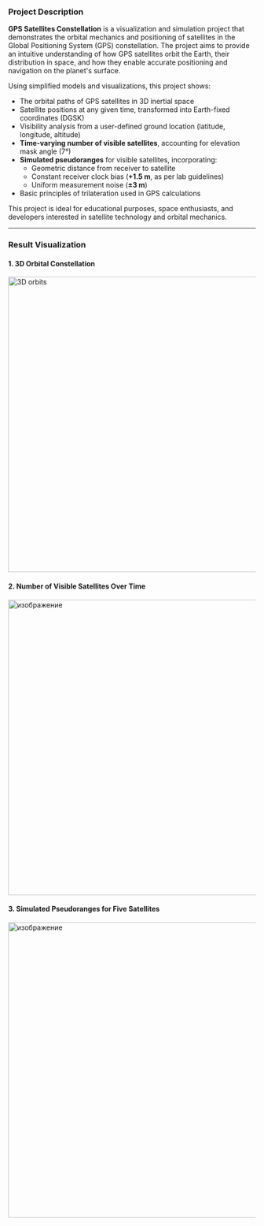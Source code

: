 ### Project Description

**GPS Satellites Constellation** is a visualization and simulation project that demonstrates the orbital mechanics and positioning of satellites in the Global Positioning System (GPS) constellation. The project aims to provide an intuitive understanding of how GPS satellites orbit the Earth, their distribution in space, and how they enable accurate positioning and navigation on the planet's surface.

Using simplified models and visualizations, this project shows:
- The orbital paths of GPS satellites in 3D inertial space  
- Satellite positions at any given time, transformed into Earth-fixed coordinates (DGSK)  
- Visibility analysis from a user-defined ground location (latitude, longitude, altitude)  
- **Time-varying number of visible satellites**, accounting for elevation mask angle (7°)  
- **Simulated pseudoranges** for visible satellites, incorporating:
  - Geometric distance from receiver to satellite  
  - Constant receiver clock bias (**+1.5 m**, as per lab guidelines)  
  - Uniform measurement noise (**±3 m**)  
- Basic principles of trilateration used in GPS calculations  

This project is ideal for educational purposes, space enthusiasts, and developers interested in satellite technology and orbital mechanics.

---

### Result Visualization

#### 1. 3D Orbital Constellation  
<img width="600" alt="3D orbits" src="https://github.com/user-attachments/assets/59a71e22-4f5a-4de9-9c32-db1476f87983" />

#### 2. Number of Visible Satellites Over Time  
<img width="600" alt="изображение" src="https://github.com/user-attachments/assets/0ce3c532-08e3-4972-9125-e9494a60f318" />


#### 3. Simulated Pseudoranges for Five Satellites  
<img width="600" alt="изображение" src="https://github.com/user-attachments/assets/d068a78e-59d0-4e99-b98b-2b23ed9e55e9" />
